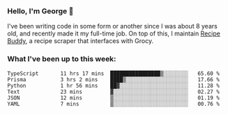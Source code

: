 ### Hello, I'm George 👋

I've been writing code in some form or another since I was about 8 years old, and recently made it my full-time job. On top of this, I maintain [Recipe Buddy](https://github.com/georgegebbett/recipe-buddy), a recipe scraper that interfaces with Grocy.  

<!--
**georgegebbett/georgegebbett** is a ✨ _special_ ✨ repository because its `README.md` (this file) appears on your GitHub profile.

Here are some ideas to get you started:

- 🔭 I’m currently working on ...
- 🌱 I’m currently learning ...
- 👯 I’m looking to collaborate on ...
- 🤔 I’m looking for help with ...
- 💬 Ask me about ...
- 📫 How to reach me: ...
- 😄 Pronouns: ...
- ⚡ Fun fact: ...
-->

### What I've been up to this week:
<!--START_SECTION:waka-->

```text
TypeScript       11 hrs 17 mins  ████████████████▒░░░░░░░░   65.60 %
Prisma           3 hrs 2 mins    ████▒░░░░░░░░░░░░░░░░░░░░   17.66 %
Python           1 hr 56 mins    ██▓░░░░░░░░░░░░░░░░░░░░░░   11.28 %
Text             23 mins         ▓░░░░░░░░░░░░░░░░░░░░░░░░   02.27 %
JSON             12 mins         ▒░░░░░░░░░░░░░░░░░░░░░░░░   01.19 %
YAML             7 mins          ▒░░░░░░░░░░░░░░░░░░░░░░░░   00.76 %
```

<!--END_SECTION:waka-->
